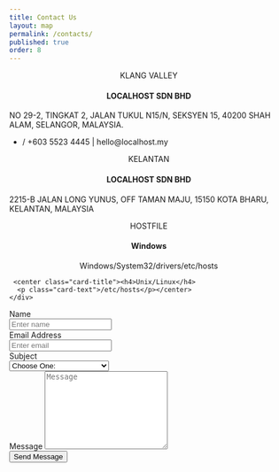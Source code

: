 ```yaml
---
title: Contact Us
layout: map
permalink: /contacts/
published: true
order: 8
---
```


<div class ="card-deck mb-3">
  <div class="card mb-3" >
    <center class="card-header">KLANG VALLEY</center>
    <div class="card-body">
      <center class="card-title"><h4>LOCALHOST SDN BHD</h4></center>
      <p class="card-text">
      NO 29-2, TINGKAT 2, JALAN TUKUL N15/N,
      SEKSYEN 15, 40200 SHAH ALAM,
      SELANGOR, MALAYSIA.</p>
    </div>
    <ul class="list-group list-group-flush">
      <li class="list-group-item">
        <span><i class="fa fa-phone"></i> / <i class="fa fa-fax"></i> +603 5523 4445</span> |
        <span><i class="fa fa-envelope"></i> hello@localhost.my</span>
      </li>
    </ul>
  </div>
  <div class="card mb-3" >
    <center class="card-header">KELANTAN</center>
    <div class="card-body">
      <center class="card-title"><h4>LOCALHOST SDN BHD</h4></center>
      <p class="card-text">
      2215-B JALAN LONG YUNUS,
      OFF TAMAN MAJU,
      15150 KOTA BHARU,
      KELANTAN, MALAYSIA</p>
    </div>
  </div>
  <div class="card mb-3" >
    <center class="card-header">HOSTFILE</center>
    <div class="card-body">
      <center class="card-title"><h4>Windows</h4>
      <p class="card-text">Windows/System32/drivers/etc/hosts</p></center>

     <center class="card-title"><h4>Unix/Linux</h4>
      <p class="card-text">/etc/hosts</p></center>
    </div>
  </div>
</div>

<div class ="card mb-3">
  <div class="card-body">
    <form>
      <div class="row">
        <div class="col-md-6">
            <div class="form-group">
              <label for="name">Name</label>
              <div class="input-group">
                <span class="input-group-addon"><i class="fa fa-address-card-o"></i>
                </span>
                <input type="text" class="form-control" id="name" placeholder="Enter name" required="required" />
              </div>
            </div>
            <div class="form-group">
              <label for="email">Email Address</label>
              <div class="input-group">
                <span class="input-group-addon"><i class="fa fa-envelope-o"></i>
                </span>
                <input type="email" class="form-control" id="email" placeholder="Enter email" required="required" />
              </div>
            </div>
            <div class="form-group">
              <label for="subject">Subject</label>
              <div class="input-group">
                <span class="input-group-addon"><i class="fa fa-check"></i>
                </span>
                <select id="subject" name="subject" class="form-control" required="required">
                <option value="na" selected="">Choose One:</option>
                <option value="service">General Customer Service</option>
                <option value="suggestions">Suggestions</option>
                <option value="product">Product Support</option>
              </select>
              </div>
            </div>
        </div>
        <div class="col-md-6">
          <div class="form-group">
            <label for="name">Message</label>
            <textarea name="message" id="message" class="form-control" rows="9" cols="25" required="required" placeholder="Message"></textarea>
          </div>
        </div>
        <div class="col-md-12">
            <button type="submit" class="btn btn-primary pull-right btn-sm" id="btnContactUs"> Send Message</button>
        </div>
      </div>
    </form>
  </div>
</div>
